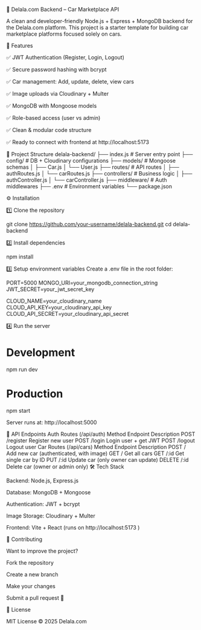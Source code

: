 🚗 Delala.com Backend – Car Marketplace API

A clean and developer-friendly Node.js + Express + MongoDB backend for the Delala.com platform.
This project is a starter template for building car marketplace platforms focused solely on cars.

🌟 Features

✅ JWT Authentication (Register, Login, Logout)

✅ Secure password hashing with bcrypt

✅ Car management: Add, update, delete, view cars

✅ Image uploads via Cloudinary + Multer

✅ MongoDB with Mongoose models

✅ Role-based access (user vs admin)

✅ Clean & modular code structure

✅ Ready to connect with frontend at http://localhost:5173

📂 Project Structure
delala-backend/
├── index.js              # Server entry point
├── config/               # DB + Cloudinary configurations
├── models/               # Mongoose schemas
│   ├── Car.js
│   └── User.js
├── routes/               # API routes
│   ├── authRoutes.js
│   └── carRoutes.js
├── controllers/          # Business logic
│   ├── authController.js
│   └── carController.js
├── middleware/           # Auth middlewares
├── .env                  # Environment variables
└── package.json

⚙️ Installation

1️⃣ Clone the repository

git clone https://github.com/your-username/delala-backend.git
cd delala-backend


2️⃣ Install dependencies

npm install


3️⃣ Setup environment variables
Create a .env file in the root folder:

PORT=5000
MONGO_URI=your_mongodb_connection_string
JWT_SECRET=your_jwt_secret_key

CLOUD_NAME=your_cloudinary_name
CLOUD_API_KEY=your_cloudinary_api_key
CLOUD_API_SECRET=your_cloudinary_api_secret


4️⃣ Run the server

# Development
npm run dev

# Production
npm start


Server runs at: http://localhost:5000

🚀 API Endpoints
Auth Routes (/api/auth)
Method	Endpoint	Description
POST	/register	Register new user
POST	/login	Login user + get JWT
POST	/logout	Logout user
Car Routes (/api/cars)
Method	Endpoint	Description
POST	/	Add new car (authenticated, with image)
GET	/	Get all cars
GET	/:id	Get single car by ID
PUT	/:id	Update car (only owner can update)
DELETE	/:id	Delete car (owner or admin only)
🛠️ Tech Stack

Backend: Node.js, Express.js

Database: MongoDB + Mongoose

Authentication: JWT + bcrypt

Image Storage: Cloudinary + Multer

Frontend: Vite + React (runs on http://localhost:5173
)

🤝 Contributing

Want to improve the project?

Fork the repository

Create a new branch

Make your changes

Submit a pull request 🚀

📜 License

MIT License © 2025 Delala.com
